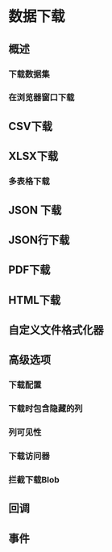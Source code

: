 # 数据下载

## 概述

### 下载数据集

### 在浏览器窗口下载

## CSV下载

## XLSX下载

### 多表格下载

## JSON 下载

## JSON行下载

## PDF下载

## HTML下载

## 自定义文件格式化器

## 高级选项

### 下载配置

### 下载时包含隐藏的列

### 列可见性

### 下载访问器

### 拦截下载Blob

## 回调

## 事件